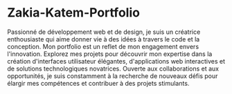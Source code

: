 # Zakia-Katem-Portfolio
Passionné de développement web et de design, je suis un créatrice enthousiaste qui aime donner vie à des idées à travers le code et la conception. Mon portfolio est un reflet de mon engagement envers l'innovation. Explorez mes projets pour découvrir mon expertise dans la création d'interfaces utilisateur élégantes, d'applications web interactives et de solutions technologiques novatrices. Ouverte aux collaborations et aux opportunités, je suis constamment à la recherche de nouveaux défis pour élargir mes compétences et contribuer à des projets stimulants.
